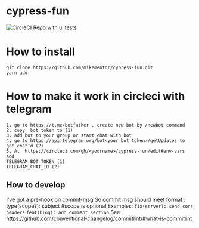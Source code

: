 # cypress-fun

[![CircleCI](https://circleci.com/gh/mikementor/cypress-fun.svg?style=svg)](https://circleci.com/gh/mikementor/cypress-fun)
Repo with ui tests

# How to install

```
git clone https://github.com/mikementor/cypress-fun.git
yarn add
```

# How to make it work in circleci with telegram

    1. go to https://t.me/botfather , create new bot by /newbot command
    2. copy  bot token to (1)
    3. add bot to your group or start chat with bot
    4. go to https://api.telegram.org/bot<your bot token>/getUpdates to get chatId (2)
    5. At  https://circleci.com/gh/<yourname>/cypress-fun/edit#env-vars
    add
    TELEGRAM_BOT_TOKEN (1)
    TELEGRAM_CHAT_ID (2)

## How to develop

I've got a pre-hook on commit-msg
So commit msg should meet format :
type(scope?): subject #scope is optional
Examples:
`fix(server): send cors headers`
`feat(blog): add comment section`
See https://github.com/conventional-changelog/commitlint/#what-is-commitlint
